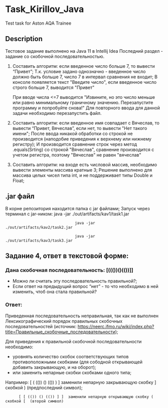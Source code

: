 # Task_Kirillov_Java
Test task for Aston AQA Trainee

## Description
Тестовое задание выполнено на Java 11 в Intellij Idea
Последний раздел - задание со скобочной последовательностью.



1.  Составить алгоритм: если введенное число больше 7, то вывести “Привет”;
    Т.к. условие задано однозначно - введенное число должно быть больше 7, число 7 в интервал сравнения не входит;
    В консоле появляется текст "Введите число", если введенное число строго больше 7, выводится "Привет"

    При вводе числа <=7 выводится "Извините, но это число меньше или равно минимальному граничному значению. Перезапустите программу и попробуйте снова!"
    Для повторного ввода для данной задачи необходимо перезапустить файл.

2. Составить алгоритм: если введенное имя совпадает с Вячеслав, то вывести “Привет, Вячеслав”, если нет, то вывести "Нет такого имени";
    После ввода никакой обработки со строкой не производится (наподобие приведения к верхнему или нижнему регистру);
    И производится сравнение строк через метод .equals(Srting) со строкой "Вячеслав", сравнение производится с учетом регистра, поэтому "Вячеслав" не равен "вячеслав"

3. Составить алгоритм: на входе есть числовой массив, необходимо вывести элементы массива кратные 3;
    Решение выполнено для массива целых чисел типа int, и не поддерживает типы Double и Float;
    
## .jar файл

В корне репозитория находится папка с jar файлами;
Запуск через терминал с jar-ником: java -jar ./out/artifacts/kav1/task1.jar 

                                   java -jar ./out/artifacts/kav2/task2.jar
                                   
                                   java -jar ./out/artifacts/kav3/task3.jar


## Задание 4, ответ в текстовой форме:
### Дана скобочная последовательность: [((())()(())]]
- Можно ли считать эту последовательность правильной?;
- Если ответ на предыдущий вопрос “нет” - то что необходимо в ней изменить, чтоб она стала правильной?&nbsp;
### Ответ:
Приведенная последовательность неправильная, так как не выполнен Лексикографический порядок правильных скобочных последовательностей (источник: https://neerc.ifmo.ru/wiki/index.php?title=Правильные_скобочные_последовательности);

Для приведения к правильной скобочной последовательности необходимо:

- уровнять количество скобок соответствующих типов противоположными скобками (для сободной открывающей добавить закрывающую, и на оборот);
- или заменить непарные скобки скобками одного типа;

Например:
[ ( (()) () (()) ) ]  заменили непарную закрывающую скобку ] скобкой ) (предпоследний символ);

          [ [ (()) () (()) ] ]  заменили непарную открывающую скобку ( скобкой [  (второй символ)
